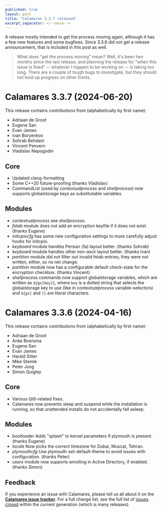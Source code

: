 ```yaml
---
published: true
layout: post
title: "Calamares 3.3.7 released"
excerpt_separator: <!--more-->
---
```



A release mostly intended to get the process moving again, although it has a few new features and some bugfixes. Since 3.3.6 did not get a release announcement, that is included in this post as well.


<!--more-->

> What does "get the process moving" mean?
> Well, it's been two months since the last release, and planning the release
> for "when this issue is fixed" -- whatever I happen to be working on --
> is taking too long. There are a couple of tough bugs to investigate,
> but they should not hold up progress on other fronts.

# Calamares 3.3.7 (2024-06-20)

This release contains contributions from (alphabetically by first name):
 - Adriaan de Groot
 - Eugene San
 - Evan James
 - Ivan Borzenkov
 - Sohrab Behdani
 - Vincent Penvern
 - Vladislav Nepogodin

## Core ##
 - Updated clang-formatting
 - Some C++20 future-proofing (thanks Vladislav)
 - CommandList (used by *contextualprocess* and *shellprocess*) now supports
   globalstorage keys as substitutable variables.

## Modules ##
 - *contextualprocess* see *shellprocess*.
 - *fstab* module does not add an encryption keyfile if it does
   not exist. (thanks Eugene)
 - *initcpiocfg* has some new configuration settings to more carefully
   adjust hooks for initcpio.
 - *keyboard* module handles Persian (fa) layout better. (thanks Sohrab)
 - *keyboard* module handles other non-ascii layout better. (thanks Ivan)
 - *partition* module did not filter out invalid fstab entries;
   they were not written, either, so no net change.
 - *partition* module now has a configurable default check-state
   for the encryption checkbox. (thanks Vincent)
 - *shellprocess* commands now support globalstorage variables, which
   are written as `${gs[key]}`, where `key` is a dotted string that
   selects the globalstorage key to use (like in *contextualprocess*
   variable-selectors) and `${gs[` and `]}` are literal characters.


# Calamares 3.3.6 (2024-04-16)

This release contains contributions from (alphabetically by first name):
 - Adriaan de Groot
 - Anke Boersma
 - Eugene San
 - Evan James
 - Harald Sitter
 - Mike Stemle
 - Peter Jung
 - Simon Quigley

## Core ##
 - Various Qt6-related fixes.
 - Calamares now prevents sleep and suspend while the installation is
   running, so that unattended installs do not accidentally fall asleep.

## Modules ##
 - *bootloader* Adds "splash" to kernel parameters if plymouth is present.
   (thanks Eugene)
 - *locale* Now picks the correct timezone for Dubai, Muscat, Tehran.
 - *plymouthcfg* Use plymouth-set-default-theme to avoid issues with
   configuration. (thanks Peter)
 - *users* module now supports enrolling in Active Directory, if enabled.
   (thanks Simon)


## Feedback ##

If you experience an issue with Calamares, please tell us all about it
on the [**Calamares issue tracker**][1]. For a full change list, see
the full list of [issues closed][2] within the current generation (which is many releases).

[1]: https://github.com/calamares/calamares/issues
[2]: https://github.com/calamares/calamares/milestone/83

